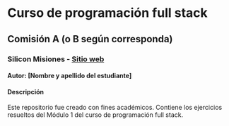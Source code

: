 # Curso de programación full stack

## Comisión A (o B según corresponda)

### Silicon Misiones - [Sitio web](https://siliconmisiones.gob.ar/)

#### Autor: [Nombre y apellido del estudiante]

#### Descripción
Este repositorio fue creado con fines académicos. Contiene los ejercicios resueltos del Módulo 1 del curso de programación full stack.


